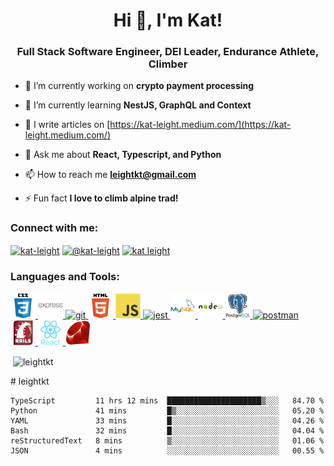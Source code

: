 <h1 align="center">Hi 👋, I'm Kat!</h1>
<h3 align="center">Full Stack Software Engineer, DEI Leader, Endurance Athlete, Climber</h3>

- 🔭 I’m currently working on **crypto payment processing**

- 🌱 I’m currently learning **NestJS, GraphQL and Context**

- 📝 I write articles on [https://kat-leight.medium.com/](https://kat-leight.medium.com/)

- 💬 Ask me about **React, Typescript, and Python**

- 📫 How to reach me **leightkt@gmail.com**

- ⚡ Fun fact **I love to climb alpine trad!**

<h3 align="left">Connect with me:</h3>
<p style=align="left">
<a href="https://linkedin.com/in/kat-leight" target="blank"><img align="center" src="https://www.maryville.edu/wp-content/uploads/2015/11/Linkedin-logo-1-550x550-300x300.png" alt="kat-leight" height="30" width="40" /></a>
<a href="https://medium.com/@kat-leight" target="blank"><img align="center" src="https://miro.medium.com/max/3416/1*5NKHQDjC1cUC441HTejxuQ.png" alt="@kat-leight" height="30" width="40" /></a>
<a href="https://www.youtube.com/c/kat leight" target="blank"><img align="center" src="https://i.pinimg.com/originals/31/23/9a/31239a2f70e4f8e4e3263fafb00ace1c.png" alt="kat leight" height="30" width="40" /></a>
</p>

<h3 align="left">Languages and Tools:</h3>
<p align="left"> <a href="https://www.w3schools.com/css/" target="_blank"> <img src="https://raw.githubusercontent.com/devicons/devicon/master/icons/css3/css3-original-wordmark.svg" alt="css3" width="40" height="40"/> </a> <a href="https://expressjs.com" target="_blank"> <img src="https://raw.githubusercontent.com/devicons/devicon/master/icons/express/express-original-wordmark.svg" alt="express" width="40" height="40"/> </a> <a href="https://git-scm.com/" target="_blank"> <img src="https://www.vectorlogo.zone/logos/git-scm/git-scm-icon.svg" alt="git" width="40" height="40"/> </a> <a href="https://www.w3.org/html/" target="_blank"> <img src="https://raw.githubusercontent.com/devicons/devicon/master/icons/html5/html5-original-wordmark.svg" alt="html5" width="40" height="40"/> </a> <a href="https://developer.mozilla.org/en-US/docs/Web/JavaScript" target="_blank"> <img src="https://raw.githubusercontent.com/devicons/devicon/master/icons/javascript/javascript-original.svg" alt="javascript" width="40" height="40"/> </a> <a href="https://jestjs.io" target="_blank"> <img src="https://www.vectorlogo.zone/logos/jestjsio/jestjsio-icon.svg" alt="jest" width="40" height="40"/> </a> <a href="https://www.mysql.com/" target="_blank"> <img src="https://raw.githubusercontent.com/devicons/devicon/master/icons/mysql/mysql-original-wordmark.svg" alt="mysql" width="40" height="40"/> </a> <a href="https://nodejs.org" target="_blank"> <img src="https://raw.githubusercontent.com/devicons/devicon/master/icons/nodejs/nodejs-original-wordmark.svg" alt="nodejs" width="40" height="40"/> </a> <a href="https://www.postgresql.org" target="_blank"> <img src="https://raw.githubusercontent.com/devicons/devicon/master/icons/postgresql/postgresql-original-wordmark.svg" alt="postgresql" width="40" height="40"/> </a> <a href="https://postman.com" target="_blank"> <img src="https://www.vectorlogo.zone/logos/getpostman/getpostman-icon.svg" alt="postman" width="40" height="40"/> </a> <a href="https://rubyonrails.org" target="_blank"> <img src="https://raw.githubusercontent.com/devicons/devicon/master/icons/rails/rails-original-wordmark.svg" alt="rails" width="40" height="40"/> </a> <a href="https://reactjs.org/" target="_blank"> <img src="https://raw.githubusercontent.com/devicons/devicon/master/icons/react/react-original-wordmark.svg" alt="react" width="40" height="40"/> </a> <a href="https://www.ruby-lang.org/en/" target="_blank"> <img src="https://raw.githubusercontent.com/devicons/devicon/master/icons/ruby/ruby-original.svg" alt="ruby" width="40" height="40"/> </a> </p>

<p>&nbsp;<img align="center" src="https://github-readme-stats.vercel.app/api?username=leightkt&show_icons=true&locale=en" alt="leightkt" /></p># leightkt

<!--START_SECTION:waka-->

```text
TypeScript         11 hrs 12 mins  █████████████████████▒░░░   84.70 %
Python             41 mins         █▒░░░░░░░░░░░░░░░░░░░░░░░   05.20 %
YAML               33 mins         █░░░░░░░░░░░░░░░░░░░░░░░░   04.26 %
Bash               32 mins         █░░░░░░░░░░░░░░░░░░░░░░░░   04.04 %
reStructuredText   8 mins          ▒░░░░░░░░░░░░░░░░░░░░░░░░   01.06 %
JSON               4 mins          ░░░░░░░░░░░░░░░░░░░░░░░░░   00.55 %
```

<!--END_SECTION:waka-->

